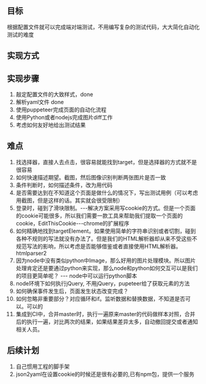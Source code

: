 ## 目标

根据配置文件就可以完成端对端测试，不用编写复杂的测试代码，大大简化自动化测试的难度

## 实现方式



## 实现步骤

1. 敲定配置文件的大致样式，done
2. 解析yaml文件 done
3. 使用puppeteer完成页面的自动化流程
4. 使用Python或者nodejs完成图片diff工作
5. 考虑如何友好地给出测试结果


## 难点

1. 找选择器，直接人去点击，很容易就能找到target，但是选择器的方式就不是很容易
2. 如何快速描述期望。截图，然后图像识别判断两张图片是否一致
3. 条件判断时，如何描述条件，改为用代码
4. 是否需要达到在不知道这个页面是做什么的情况下，写出测试用例（可以考虑用截图，但是这样的话。其实就会很受限制）
5. 登录时，碰到了滑块限制。---解决方案采用写cookie的方式。但是一个页面的cookie可能很多，所以我们需要一款工具来帮助我们提取一个页面的cookie，EditThisCookie---chrome的扩展程序
6. 如何精确地找到targetElement。如果使用简单的字符串识别或者切割，碰到各种不规则的写法就没有办法了。但是我们的HTML解析器却从来不受这些不规范写法的影响，所以考虑是否能够借鉴或者直接使用HTML解析器。 htmlparser2
7. 因为node中没有类似python中Image，那么好用的图片处理模块。所以图片处理肯定还是要通过python来实现，那么node和python如何交互可以是我们的项目更简单呢？ --- node中可以运行python脚本
8. node环境下如何执行jQuery, 不用jQuery，pupeteer给了获取元素的方法
9. 如何确保事件发生后，页面发生状态改变完成？
10. 如何忽略非重要部分？对应循环和if。监听数据和替换数据，不知道是否可以。可以的
11. 集成到CI中，合并master时，执行一遍原来master的代码做样本对照，合并后的执行一遍，对比两次的结果，如果结果差异太多，自动撤回提交或者通知相关人员。

## 后续计划

1. 自己惯用工程的脚手架
2. json2yaml在设置cookie的时候还是很有必要的,已有npm包，提供一个服务